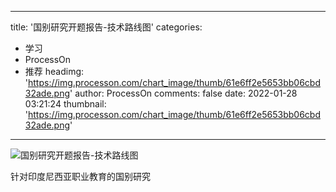 
---
title: '国别研究开题报告-技术路线图'
categories: 
 - 学习
 - ProcessOn
 - 推荐
headimg: 'https://img.processon.com/chart_image/thumb/61e6ff2e5653bb06cbd32ade.png'
author: ProcessOn
comments: false
date: 2022-01-28 03:21:24
thumbnail: 'https://img.processon.com/chart_image/thumb/61e6ff2e5653bb06cbd32ade.png'
---

<div>   
<img class="thumb" alt="国别研究开题报告-技术路线图" src="https://img.processon.com/chart_image/thumb/61e6ff2e5653bb06cbd32ade.png" referrerpolicy="no-referrer">
<p>针对印度尼西亚职业教育的国别研究</p>  
</div>
            